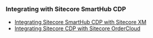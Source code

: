### Integrating with Sitecore SmartHub CDP

- [Integrating Sitecore SmartHub CDP with Sitecore XM](/learn/integrations/xm-smarthub-cdp)
- [Integrating Sitecore CDP with Sitecore OrderCloud](/learn/integrations/oc-cdp)
